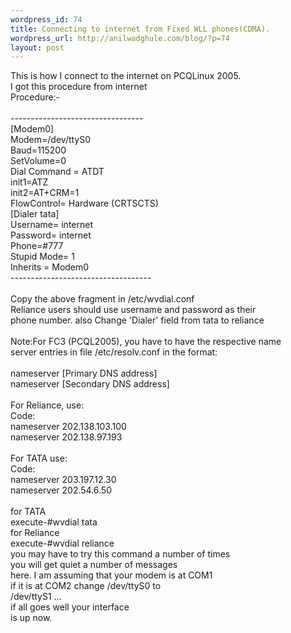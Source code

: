 ```yaml
--- 
wordpress_id: 74
title: Connecting to internet from Fixed WLL phones(CDMA).
wordpress_url: http://anilwadghule.com/blog/?p=74
layout: post
---
```

This is how I connect to the internet on PCQLinux 2005.<br />I got this procedure from internet<br />Procedure:-<br /><br />---------------------------------<br />[Modem0]<br />Modem=/dev/ttyS0<br />Baud=115200<br />SetVolume=0<br />Dial Command = ATDT<br />init1=ATZ<br />init2=AT+CRM=1<br />FlowControl= Hardware (CRTSCTS)<br />[Dialer tata]<br />Username= internet<br />Password= internet<br />Phone=#777<br />Stupid Mode= 1<br />Inherits = Modem0<br />-----------------------------------<br /><br />Copy the above fragment in /etc/wvdial.conf<br />Reliance users should use username and password as their<br />phone number. also Change 'Dialer' field from tata to reliance<br /><br />Note:For FC3 (PCQL2005), you have to have the respective name<br />server entries in file /etc/resolv.conf in the format:<br /><br />nameserver [Primary DNS address]<br />nameserver [Secondary DNS address]<br /><br />For Reliance, use:<br />Code:<br />nameserver 202.138.103.100<br />nameserver 202.138.97.193<br /><br />For TATA use:<br />Code:<br />nameserver 203.197.12.30<br />nameserver 202.54.6.50<br /><br />for TATA<br />execute-#wvdial tata<br />for Reliance<br />execute-#wvdial reliance    <br />you may have to try this command a number of times<br />you will get quiet a number of messages<br />here. I am assuming that your modem is at COM1<br />if it is at COM2 change /dev/ttyS0 to<br />/dev/ttyS1 ...<br />if all goes well your interface<br />is up now.
